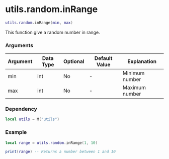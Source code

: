 # utils.random.inRange

```lua
utils.random.inRange(min, max)
```
This function give a random number in range.

### Arguments
| Argument      | Data Type | Optional | Default Value | Explanation |
|---------------|-----------|----------|---------------|-------------|
| min | int | No | - | Minimum number |
| max | int | No | - | Maximum number |

### Dependency
```lua
local utils = M("utils")
```

### Example
```lua
local range = utils.random.inRange(1, 10)

print(range) -- Returns a number between 1 and 10
```